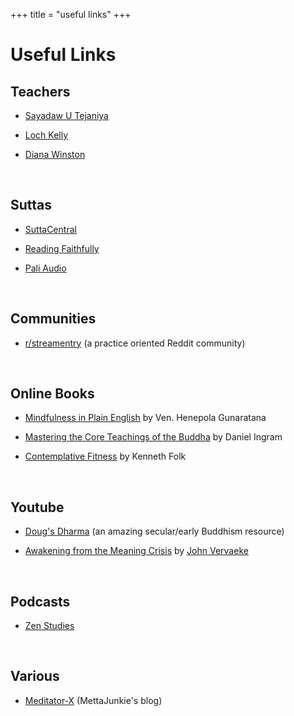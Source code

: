 +++
title = "useful links"
+++

# Useful Links


## Teachers

- [Sayadaw U Tejaniya](https://ashintejaniya.org/)

- [Loch Kelly](https://lochkelly.org)

- [Diana Winston](https://dianawinston.com/natural-awareness)

&nbsp;
## Suttas

- [SuttaCentral](https://suttacentral.net/)

- [Reading Faithfully](https://readingfaithfully.org/sutta-pitaka-e-books-epub-mobi-kindle/)

- [Pali Audio](https://www.paliaudio.com)

&nbsp;
## Communities

- [r/streamentry](https://www.reddit.com/r/streamentry/) (a practice oriented Reddit community)

&nbsp;
## Online Books

- [Mindfulness in Plain English](https://www.vipassana.com/meditation/mindfulness_in_plain_english.php) by Ven. Henepola Gunaratana

- [Mastering the Core Teachings of the Buddha](https://www.mctb.org/) by Daniel Ingram

- [Contemplative Fitness](https://eudoxos.github.io/cfitness/html/index.html) by Kenneth Folk

&nbsp;
## Youtube

- [Doug's Dharma](https://www.youtube.com/channel/UCPIyEJzvW7SsbiIrooixjNA/videos) (an amazing secular/early Buddhism resource)

- [Awakening from the Meaning Crisis](https://www.youtube.com/watch?v=54l8_ewcOlY&list=PLND1JCRq8Vuh3f0P5qjrSdb5eC1ZfZwWJ) by [John Vervaeke](https://www.psych.utoronto.ca/people/directories/all-faculty/john-vervaeke)

&nbsp;
## Podcasts

- [Zen Studies](https://zenstudiespodcast.com)

&nbsp;
## Various

- [Meditator-X](https://www.meditator-x.com/) (MettaJunkie's blog)